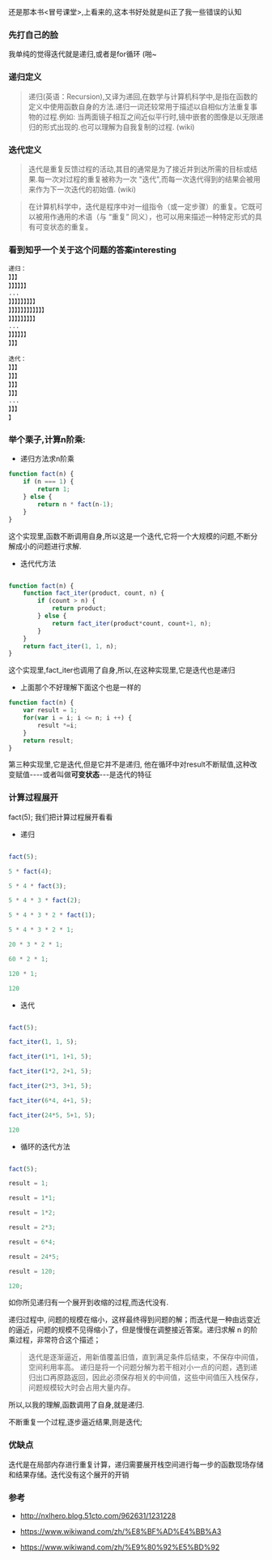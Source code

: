 还是那本书<冒号课堂>,上看来的,这本书好处就是纠正了我一些错误的认知

### 先打自己的脸
我单纯的觉得迭代就是递归,或者是for循环 (啪~

### 递归定义

> 递归(英语：Recursion),又译为递回,在数学与计算机科学中,是指在函数的定义中使用函数自身的方法.递归一词还较常用于描述以自相似方法重复事物的过程.例如: 当两面镜子相互之间近似平行时,镜中嵌套的图像是以无限递归的形式出现的.也可以理解为自我复制的过程.  (wiki)


### 迭代定义

> 迭代是重复反馈过程的活动,其目的通常是为了接近并到达所需的目标或结果.每一次对过程的重复被称为一次 "迭代",而每一次迭代得到的结果会被用来作为下一次迭代的初始值. (wiki)

> 在计算机科学中，迭代是程序中对一组指令（或一定步骤）的重复。它既可以被用作通用的术语（与 “重复” 同义），也可以用来描述一种特定形式的具有可变状态的重复。


### 看到知乎一个关于这个问题的答案interesting

```
递归：
】】】
】】】】】】
...
】】】】】】】】】
】】】】】】】】】】】】
】】】】】】】】】
...
】】】】】】
】】】

迭代：
】】】
】】】
】】】
】】】
...
】】】
】
```

### 举个栗子,计算n阶乘: 

+ 递归方法求n阶乘

```js
function fact(n) {
    if (n === 1) {
        return 1;
    } else {
        return n * fact(n-1);
    }
}
```

这个实现里,函数不断调用自身,所以这是一个迭代,它将一个大规模的问题,不断分解成小的问题进行求解.

+ 迭代代方法

```js

function fact(n) {
    function fact_iter(product, count, n) {
        if (count > n) {
            return product;
        } else {
            return fact_iter(product*count, count+1, n);
        }
    }
    return fact_iter(1, 1, n);
}

```

这个实现里,fact_iter也调用了自身,所以,在这种实现里,它是迭代也是递归


+ 上面那个不好理解下面这个也是一样的

```js
function fact(n) {
    var result = 1;
    for(var i = i; i <= n; i ++) {
        result *=i;
    }
    return result;
}


```

第三种实现里,它是迭代,但是它并不是递归,
他在循环中对result不断赋值,这种改变赋值----或者叫做**可变状态**---是迭代的特征


### 计算过程展开

fact(5); 我们把计算过程展开看看

+ 递归

```js

fact(5);

5 * fact(4);

5 * 4 * fact(3);

5 * 4 * 3 * fact(2);

5 * 4 * 3 * 2 * fact(1);

5 * 4 * 3 * 2 * 1;

20 * 3 * 2 * 1;

60 * 2 * 1;

120 * 1;

120


```

+ 迭代

```js

fact(5);

fact_iter(1, 1, 5);

fact_iter(1*1, 1+1, 5);

fact_iter(1*2, 2+1, 5);

fact_iter(2*3, 3+1, 5);

fact_iter(6*4, 4+1, 5);

fact_iter(24*5, 5+1, 5);

120

```

+ 循环的迭代方法


```js

fact(5);

result = 1;

result = 1*1;

result = 1*2;

result = 2*3;

result = 6*4;

result = 24*5;

result = 120;

120;

```

如你所见递归有一个展开到收缩的过程,而迭代没有.

递归过程中, 问题的规模在缩小，这样最终得到问题的解；而迭代是一种由远变近的逼近，问题的规模不见得缩小了，但是慢慢在调整接近答案。递归求解 n 的阶乘过程，非常符合这个描述；


> 迭代是逐渐逼近，用新值覆盖旧值，直到满足条件后结束，不保存中间值，空间利用率高。
递归是将一个问题分解为若干相对小一点的问题，遇到递归出口再原路返回，因此必须保存相关的中间值，这些中间值压入栈保存，问题规模较大时会占用大量内存。

所以,以我的理解,函数调用了自身,就是递归.

不断重复一个过程,逐步逼近结果,则是迭代;

### 优缺点
迭代是在局部内存进行重复计算，递归需要展开栈空间进行每一步的函数现场存储和结果存储。迭代没有这个展开的开销

### 参考 

+ http://nxlhero.blog.51cto.com/962631/1231228

+ https://www.wikiwand.com/zh/%E8%BF%AD%E4%BB%A3

+ https://www.wikiwand.com/zh/%E9%80%92%E5%BD%92

